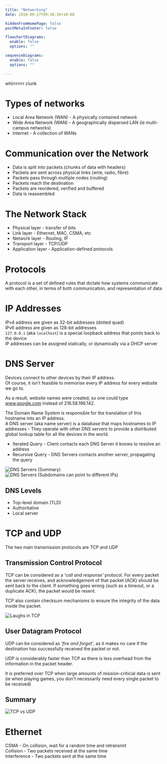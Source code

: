 ```yaml
---
title: "Networking"
date: 2018-09-27T09:38:34+10:00

hiddenFromHomePage: false
postMetaInFooter: false

flowchartDiagrams:
  enable: false
  options: ""

sequenceDiagrams: 
  enable: false
  options: ""

---
```


whirrrrrrr clunk

# Types of networks
* Local Area Network (WAN) - A physically contained network
* Wide Area Network (WAN) - A geographically dispersed LAN (ie multi-campus networks)
* Internet - A collection of WANs

# Communication over the Network
* Data is split into packets (chunks of data with headers)
* Packets are sent across physical links (wire, radio, fibre)
* Packets pass through multiple nodes (routing)
* Packets reach the destination
* Packets are reordered, verified and buffered
* Data is reassembled

# The Network Stack
* Physical layer - transfer of bits
* Link layer - Ethernet, MAC, CSMA, etc
* Network layer - Routing, IP
* Transport layer - TCP/UDP
* Application layer - Application-defined protocols

# Protocols
A protocol is a set of defined rules that dictate how systems communicate with each other, in terms of both communication, and representation of data

# IP Addresses
IPv4 address are given as 32-bit addresses (dotted quad)  
IPv6 address are given as 128-bit addresses  
`127.0.0.1` (aka `localhost`) is a special loopback address that points back to the device  
IP addresses can be assigned statically, or dynamically via a DHCP server  

# DNS Server
Devices connect to other devices by their IP address.  
Of course, it isn't feasible to memorise every IP address for every website we go to.

As a result, website names were created, so one could type www.google.com instead of 216.58.196.142.

The Domain Name System is responsible for the translation of this hostname into an IP address.  
A DNS server (aka name server) is a database that maps hostnames to IP addresses - They operate with other DNS servers to provide a distributed global lookup table for all the devices in the world.

* Iterated Query - Client contacts each DNS Server it knows to resolve an address
* Recursive Query - DNS Servers contacts another server, propagating the query

![DNS Servers (Summary)](/img/dns_1.png)
![DNS Servers (Subdomains can point to different IPs)](/img/dns_2.png)

## DNS Levels
* Top-level domain (TLD)
* Authoritative 
* Local server

# TCP and UDP
The two main transmission protocols are TCP and UDP

## Transmission Control Protocol
TCP can be considered as a _'call and response'_ protocol. For every packet the server receives, and acknowledgement of that packet (ACK) should be sent back to the client. If something goes wrong (such as a timeout, or a duplicate ACK), the packet would be resent.

TCP also contain checksum mechanisms to ensure the integrity of the data inside the packet.

![Laughs in TCP](/img/tcp_ack_ack_ack.png)


## User Datagram Protocol
UDP can be considered as _'fire and forget'_, as it makes no care if the destination has successfully received the packet or not.

UDP is considerably faster than TCP as there is less overhead from the information in the packet header.

It is preferred over TCP when large amounts of mission-criticial data is sent (ie when playing games, you don't necessarily need every single packet to be received)

## Summary
![TCP vs UDP](/img/tcp_vs_udp.png)

# Ethernet
CSMA - On collision, wait for a random time and retransmit  
Collision - Two packets received at the same time  
Interference - Two packets sent at the same time
